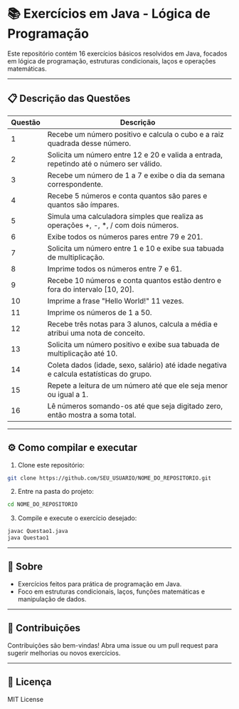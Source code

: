 # 📚 Exercícios em Java - Lógica de Programação

Este repositório contém 16 exercícios básicos resolvidos em Java, focados em lógica de programação, estruturas condicionais, laços e operações matemáticas.

---

## 📋 Descrição das Questões

| Questão | Descrição                                                                                 |
|---------|-------------------------------------------------------------------------------------------|
| 1       | Recebe um número positivo e calcula o cubo e a raiz quadrada desse número.                |
| 2       | Solicita um número entre 12 e 20 e valida a entrada, repetindo até o número ser válido.   |
| 3       | Recebe um número de 1 a 7 e exibe o dia da semana correspondente.                          |
| 4       | Recebe 5 números e conta quantos são pares e quantos são ímpares.                        |
| 5       | Simula uma calculadora simples que realiza as operações +, -, *, / com dois números.      |
| 6       | Exibe todos os números pares entre 79 e 201.                                             |
| 7       | Solicita um número entre 1 e 10 e exibe sua tabuada de multiplicação.                     |
| 8       | Imprime todos os números entre 7 e 61.                                                  |
| 9       | Recebe 10 números e conta quantos estão dentro e fora do intervalo [10, 20].              |
| 10      | Imprime a frase "Hello World!" 11 vezes.                                                |
| 11      | Imprime os números de 1 a 50.                                                           |
| 12      | Recebe três notas para 3 alunos, calcula a média e atribui uma nota de conceito.          |
| 13      | Solicita um número positivo e exibe sua tabuada de multiplicação até 10.                  |
| 14      | Coleta dados (idade, sexo, salário) até idade negativa e calcula estatísticas do grupo.   |
| 15      | Repete a leitura de um número até que ele seja menor ou igual a 1.                        |
| 16      | Lê números somando-os até que seja digitado zero, então mostra a soma total.              |

---

## ⚙️ Como compilar e executar

1. Clone este repositório:  
```bash
git clone https://github.com/SEU_USUARIO/NOME_DO_REPOSITORIO.git
```

2. Entre na pasta do projeto:  
```bash
cd NOME_DO_REPOSITORIO
```

3. Compile e execute o exercício desejado:  
```bash
javac Questao1.java
java Questao1
```

---

## 📝 Sobre

- Exercícios feitos para prática de programação em Java.
- Foco em estruturas condicionais, laços, funções matemáticas e manipulação de dados.

---

## 🤝 Contribuições

Contribuições são bem-vindas! Abra uma issue ou um pull request para sugerir melhorias ou novos exercícios.

---

## 📄 Licença

MIT License